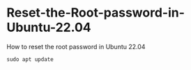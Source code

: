 # Reset-the-Root-password-in-Ubuntu-22.04
How to reset the root password in Ubuntu 22.04

```sudo apt update```
